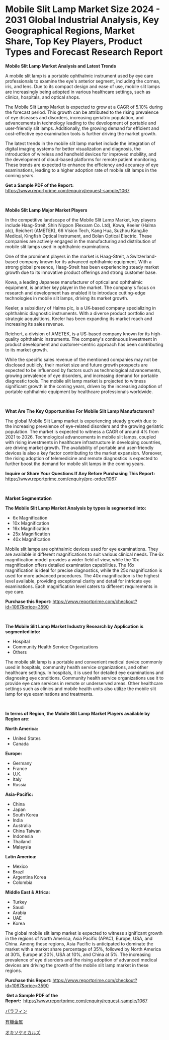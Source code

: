 <p><h1>Mobile Slit Lamp Market Size 2024 - 2031 Global Industrial Analysis, Key Geographical Regions, Market Share, Top Key Players, Product Types and Forecast Research Report</h1></p><p><strong>Mobile Slit Lamp Market Analysis and Latest Trends</strong></p>
<p><p>A mobile slit lamp is a portable ophthalmic instrument used by eye care professionals to examine the eye's anterior segment, including the cornea, iris, and lens. Due to its compact design and ease of use, mobile slit lamps are increasingly being adopted in various healthcare settings, such as clinics, hospitals, and optical shops.</p><p>The Mobile Slit Lamp Market is expected to grow at a CAGR of 5.10% during the forecast period. This growth can be attributed to the rising prevalence of eye diseases and disorders, increasing geriatric population, and advancements in technology leading to the development of portable and user-friendly slit lamps. Additionally, the growing demand for efficient and cost-effective eye examination tools is further driving the market growth.</p><p>The latest trends in the mobile slit lamp market include the integration of digital imaging systems for better visualization and diagnosis, the introduction of wireless and handheld devices for improved mobility, and the development of cloud-based platforms for remote patient monitoring. These trends are expected to enhance the efficiency and accuracy of eye examinations, leading to a higher adoption rate of mobile slit lamps in the coming years.</p></p>
<p><strong>Get a Sample PDF of the Report:&nbsp;</strong> <a href="https://www.reportprime.com/enquiry/request-sample/1067">https://www.reportprime.com/enquiry/request-sample/1067</a></p>
<p>&nbsp;</p>
<p><strong>Mobile Slit Lamp Major Market Players</strong></p>
<p><p>In the competitive landscape of the Mobile Slit Lamp Market, key players include Haag-Streit, Shin Nippon (Rexxam Co. Ltd), Kowa, Keeler (Halma plc), Reichert (AMETEK), 66 Vision Tech, Kang Hua, Suzhou KangJie Medical, Kingfish Optical Instrument, and Bolan Optical Electric. These companies are actively engaged in the manufacturing and distribution of mobile slit lamps used in ophthalmic examinations.</p><p>One of the prominent players in the market is Haag-Streit, a Switzerland-based company known for its advanced ophthalmic equipment. With a strong global presence, Haag-Streit has been experiencing steady market growth due to its innovative product offerings and strong customer base.</p><p>Kowa, a leading Japanese manufacturer of optical and ophthalmic equipment, is another key player in the market. The company's focus on research and development has enabled it to introduce cutting-edge technologies in mobile slit lamps, driving its market growth.</p><p>Keeler, a subsidiary of Halma plc, is a UK-based company specializing in ophthalmic diagnostic instruments. With a diverse product portfolio and strategic acquisitions, Keeler has been expanding its market reach and increasing its sales revenue.</p><p>Reichert, a division of AMETEK, is a US-based company known for its high-quality ophthalmic instruments. The company's continuous investment in product development and customer-centric approach has been contributing to its market growth.</p><p>While the specific sales revenue of the mentioned companies may not be disclosed publicly, their market size and future growth prospects are expected to be influenced by factors such as technological advancements, growing prevalence of eye disorders, and increasing demand for portable diagnostic tools. The mobile slit lamp market is projected to witness significant growth in the coming years, driven by the increasing adoption of portable ophthalmic equipment by healthcare professionals worldwide.</p></p>
<p>&nbsp;</p>
<p><strong>What Are The Key Opportunities For Mobile Slit Lamp Manufacturers?</strong></p>
<p><p>The global Mobile Slit Lamp market is experiencing steady growth due to the increasing prevalence of eye-related disorders and the growing geriatric population. The market is expected to witness a CAGR of around 4% from 2021 to 2026. Technological advancements in mobile slit lamps, coupled with rising investments in healthcare infrastructure in developing countries, are driving market growth. The availability of portable and user-friendly devices is also a key factor contributing to the market expansion. Moreover, the rising adoption of telemedicine and remote diagnostics is expected to further boost the demand for mobile slit lamps in the coming years.</p></p>
<p><strong>Inquire or Share Your Questions If Any Before Purchasing This Report:</strong> <a href="https://www.reportprime.com/enquiry/pre-order/1067">https://www.reportprime.com/enquiry/pre-order/1067</a></p>
<p>&nbsp;</p>
<p><strong>Market Segmentation</strong></p>
<p><strong>The Mobile Slit Lamp Market Analysis by types is segmented into:</strong></p>
<p><ul><li>6x Magnification</li><li>10x Magnification</li><li>16x Magnification</li><li>25x Magnification</li><li>40x Magnification</li></ul></p>
<p><p>Mobile slit lamps are ophthalmic devices used for eye examinations. They are available in different magnifications to suit various clinical needs. The 6x magnification model provides a wider field of view, while the 10x magnification offers detailed examination capabilities. The 16x magnification is ideal for precise diagnostics, while the 25x magnification is used for more advanced procedures. The 40x magnification is the highest level available, providing exceptional clarity and detail for intricate eye examinations. Each magnification level caters to different requirements in eye care.</p></p>
<p><strong>Purchase this Report:&nbsp;</strong><a href="https://www.reportprime.com/checkout?id=1067&price=3590">https://www.reportprime.com/checkout?id=1067&price=3590</a></p>
<p>&nbsp;</p>
<p><strong>The Mobile Slit Lamp Market Industry Research by Application is segmented into:</strong></p>
<p><ul><li>Hospital</li><li>Community Health Service Organizations</li><li>Others</li></ul></p>
<p><p>The mobile slit lamp is a portable and convenient medical device commonly used in hospitals, community health service organizations, and other healthcare settings. In hospitals, it is used for detailed eye examinations and diagnosing eye conditions. Community health service organizations use it to provide eye care services in remote or underserved areas. Other healthcare settings such as clinics and mobile health units also utilize the mobile slit lamp for eye examinations and treatments.</p></p>
<p>&nbsp;</p>
<p><strong>In terms of Region, the Mobile Slit Lamp Market Players available by Region are:</strong></p>
<p>
    <p> <strong> North America: </strong>
        <ul>
            <li>United States</li>
            <li>Canada</li>
        </ul>
        </p> 
    <p> <strong> Europe: </strong>
        <ul>
            <li>Germany</li>
            <li>France</li>
            <li>U.K.</li>
            <li>Italy</li>
            <li>Russia</li>
        </ul>
        </p> 
    <p> <strong> Asia-Pacific: </strong>
        <ul>
            <li>China</li>
            <li>Japan</li>
            <li>South Korea</li>
            <li>India</li>
            <li>Australia</li>
            <li>China Taiwan</li>
            <li>Indonesia</li>
            <li>Thailand</li>
            <li>Malaysia</li>
        </ul>
        </p> 
    <p> <strong> Latin America: </strong>
        <ul>
            <li>Mexico</li>
            <li>Brazil</li>
            <li>Argentina Korea</li>
            <li>Colombia</li>
        </ul>
        </p> 
    <p> <strong> Middle East & Africa: </strong>
        <ul>
            <li>Turkey</li>
            <li>Saudi</li>
            <li>Arabia</li>
            <li>UAE</li>
            <li>Korea</li>
        </ul>
    </p>
    </p>
<p><p>The global mobile slit lamp market is expected to witness significant growth in the regions of North America, Asia Pacific (APAC), Europe, USA, and China. Among these regions, Asia Pacific is anticipated to dominate the market with a market share percentage of 35%, followed by North America at 30%, Europe at 20%, USA at 10%, and China at 5%. The increasing prevalence of eye disorders and the rising adoption of advanced medical devices are driving the growth of the mobile slit lamp market in these regions.</p></p>
<p><strong>Purchase this Report: </strong><a href="https://www.reportprime.com/checkout?id=1067&price=3590">https://www.reportprime.com/checkout?id=1067&price=3590</a></p>
<p>&nbsp;<strong>Get a Sample PDF of the Report:&nbsp;&nbsp;</strong><a href="https://www.reportprime.com/enquiry/request-sample/1067">https://www.reportprime.com/enquiry/request-sample/1067</a></p>
<p><strong></strong></p>
<p><p><a href="https://github.com/ycmtqqhvk3273/Market-Research-Report-List-1/blob/main/42511618426.md">パラフィン</a></p><p><a href="https://github.com/mathieurico66/Market-Research-Report-List-1/blob/main/53715538424.md">有機金属</a></p><p><a href="https://github.com/SarahFahey88/Market-Research-Report-List-1/blob/main/38748728425.md">オキソケミカルズ</a></p></p>